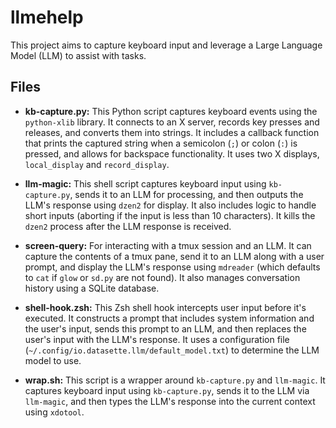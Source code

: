 # llmehelp

This project aims to capture keyboard input and leverage a Large Language Model (LLM) to assist with tasks.

## Files

*   **kb-capture.py:** This Python script captures keyboard events using the `python-xlib` library. It connects to an X server, records key presses and releases, and converts them into strings. It includes a callback function that prints the captured string when a semicolon (`;`) or colon (`:`) is pressed, and allows for backspace functionality. It uses two X displays, `local_display` and `record_display`.

*   **llm-magic:** This shell script captures keyboard input using `kb-capture.py`, sends it to an LLM for processing, and then outputs the LLM's response using `dzen2` for display. It also includes logic to handle short inputs (aborting if the input is less than 10 characters). It kills the `dzen2` process after the LLM response is received.

*   **screen-query:** For interacting with a tmux session and an LLM. It can capture the contents of a tmux pane, send it to an LLM along with a user prompt, and display the LLM's response using `mdreader` (which defaults to `cat` if `glow` or `sd.py` are not found). It also manages conversation history using a SQLite database.

*   **shell-hook.zsh:** This Zsh shell hook intercepts user input before it's executed. It constructs a prompt that includes system information and the user's input, sends this prompt to an LLM, and then replaces the user's input with the LLM's response. It uses a configuration file (`~/.config/io.datasette.llm/default_model.txt`) to determine the LLM model to use.

*   **wrap.sh:** This script is a wrapper around `kb-capture.py` and `llm-magic`. It captures keyboard input using `kb-capture.py`, sends it to the LLM via `llm-magic`, and then types the LLM's response into the current context using `xdotool`.



